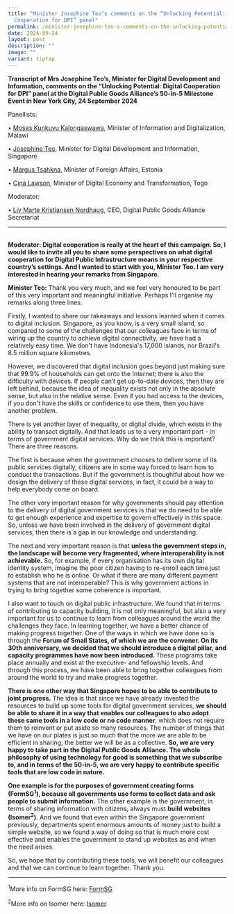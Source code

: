 ```yaml
---
title: "Minister Josephine Teo’s comments on the “Unlocking Potential: Digital
  Cooperation for DPI” panel"
permalink: /minister-josephine-teo-s-comments-on-the-unlocking-potential-digital-cooperation-for-dpi-panel/
date: 2024-09-24
layout: post
description: ""
image: ""
variant: tiptap
---
```

<p><strong>Transcript of Mrs Josephine Teo’s, Minister for Digital Development and Information, comments on the “Unlocking Potential: Digital Cooperation for DPI” panel at the Digital Public Goods Alliance’s 50-in-5 Milestone Event in New York City, 24 September 2024</strong>
</p>
<p>Panellists:</p>
<p>• <u>Moses Kunkuyu Kalongaswawa</u>, Minister of Information and Digitalization,
Malawi</p>
<p>• <u>Josephine Teo</u>, Minister for Digital Development and Information,
Singapore</p>
<p>• <u>Margus Tsahkna</u>, Minister of Foreign Affairs, Estonia</p>
<p>• <u>Cina Lawson</u>, Minister of Digital Economy and Transformation, Togo</p>
<p>Moderator:</p>
<p>• <u>Liv Marte Kristiansen Nordhaug</u>, CEO, Digital Public Goods Alliance
Secretariat</p>
<hr>
<p>
<br><strong>Moderator: Digital cooperation is really at the heart of this campaign. So, I would like to invite all you to share some perspectives on what digital cooperation for Digital Public Infrastructure means in your respective country’s settings. And I wanted to start with you, Minister Teo. I am very interested in hearing your remarks from Singapore.</strong>
</p>
<p><strong>Minister Teo:</strong> Thank you very much, and we feel very honoured
to be part of this very important and meaningful initiative. Perhaps I'll
organise my remarks along three lines.</p>
<p>Firstly, I wanted to share our takeaways and lessons learned when it comes
to digital inclusion. Singapore, as you know, is a very small island, so
compared to some of the challenges that our colleagues face in terms of
wiring up the country to achieve digital connectivity, we have had a relatively
easy time. We don't have Indonesia's 17,000 islands, nor Brazil's 8.5 million
square kilometres.</p>
<p>However, we discovered that digital inclusion goes beyond just making
sure that 99.9% of households can get onto the Internet; there is also
the difficulty with devices. If people can’t get up-to-date devices, then
they are left behind, because the idea of inequality exists not only in
the absolute sense, but also in the relative sense. Even if you had access
to the devices, if you don't have the skills or confidence to use them,
then you have another problem.</p>
<p>There is yet another layer of inequality, or digital divide, which exists
in the ability to transact digitally. And that leads us to a very important
part - in terms of government digital services. Why do we think this is
important? There are three reasons.</p>
<p>The first is because when the government chooses to deliver some of its
public services digitally, citizens are in some way forced to learn how
to conduct the transactions. But if the government is thoughtful about
how we design the delivery of these digital services, in fact, it could
be a way to help everybody come on board.</p>
<p>The other very important reason for why governments should pay attention
to the delivery of digital government services is that we do need to be
able to get enough experience and expertise to govern effectively in this
space. So, unless we have been involved in the delivery of government digital
services, then there is a gap in our knowledge and understanding.</p>
<p>The next and very important reason is that <strong>unless the government steps in, the landscape will become very fragmented, where interoperability is not achievable.</strong> So,
for example, if every organisation has its own digital identity system,
imagine the poor citizen having to re-enroll each time just to establish
who he is online. Or what if there are many different payment systems that
are not interoperable? This is why government actions in trying to bring
together some coherence is important.</p>
<p>I also want to touch on digital public infrastructure. We found that in
terms of contributing to capacity building, it is not only meaningful,
but also a very important for us to continue to learn from colleagues around
the world the challenges they face. In learning together, we have a better
chance of making progress together. One of the ways in which we have done
so is through the <strong>Forum of Small States, of which we are the convener. On its 30th anniversary, we decided that we should introduce a digital pillar, and capacity programmes have now been introduced. </strong>These
programs take place annually and exist at the executive- and fellowship
levels. And through this process, we have been able to bring together colleagues
from around the world to try and make progress together.</p>
<p><strong>There is one other way that Singapore hopes to be able to contribute to joint progress.</strong> The
idea is that since we have already invested the resources to build up some
tools for digital government services, <strong>we should be able to share it in a way that enables our colleagues to also adopt these same tools in a low code or no code manner</strong>,
which does not require them to reinvent or put aside so many resources.
The number of things that we have on our plates is just so much that the
more we are able to be efficient in sharing, the better we will be as a
collective. <strong>So, we are very happy to take part in the Digital Public Goods Alliance. The whole philosophy of using technology for good is something that we subscribe to, and in terms of the 50-in-5, we are very happy to contribute specific tools that are low code in nature.</strong>
</p>
<p><strong>One example is for the purposes of government creating forms (FormSG<sup>1</sup>), because all governments use forms to collect data and ask people to submit information.</strong> The
other example is the government, in terms of sharing information with citizens,
always must <strong>build websites (Isomer<sup>2</sup>)</strong>. And we
found that even within the Singapore government previously, departments
spent enormous amounts of money just to build a simple website, so we found
a way of doing so that is much more cost effective and enables the government
to stand up websites as and when the need arises.</p>
<p>So, we hope that by contributing these tools, we will benefit our colleagues
and that we can continue to learn together. Thank you.</p>
<hr>
<p><sup>1</sup>More info on FormSG here: <a href="https://form.gov.sg" rel="noopener nofollow" target="_blank">FormSG</a>
</p>
<p><sup>2</sup>More info on Isomer here: <a href="https://www.isomer.gov.sg" rel="noopener nofollow" target="_blank">Isomer</a>
<br>
<br>
</p>